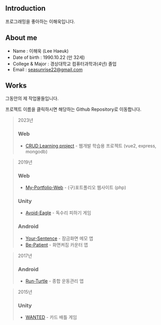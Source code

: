 ## Introduction
프로그래밍을 좋아하는 이해욱입니다.

## About me
- Name : 이해욱 (Lee Haeuk)
- Date of birth : 1990.10.22 (만 32세)
- College & Major : 경상대학교 컴퓨터과학과(4년) 졸업 
- Email : seasunrise22@gmail.com

## Works
그동안의 제 작업물들입니다.

프로젝트 이름을 클릭하시면 해당하는 Github Repository로 이동합니다.  

> 2023년
> ### Web
> * [CRUD Learning project](https://github.com/seasunrise22/vue2-mongodb-practice) - 웹개발 학습용 프로젝트 (vue2, express, mongodb)

> 2019년
> ### Web
> * [My-Portfolio-Web](https://github.com/seasunrise22/My-Portfolio-Web) - (구)포트폴리오 웹사이트 (php)
> ### Unity
> * [Avoid-Eagle](https://github.com/seasunrise22/Avoid-Eagle) - 독수리 피하기 게임
> ### Android
> * [Your-Sentence](https://github.com/seasunrise22/Your-Sentence) - 잠금화면 메모 앱
> * [Be-Patient](https://github.com/seasunrise22/Be-Patient) - 화면켜짐 카운터 앱

> 2017년
> ### Android
> * [Run-Turtle](https://github.com/seasunrise22/android-RunTurtle) - 종합 운동관리 앱

> 2015년
> ### Unity
> * [WANTED](https://github.com/seasunrise22/WANTED) - 카드 배틀 게임

 


